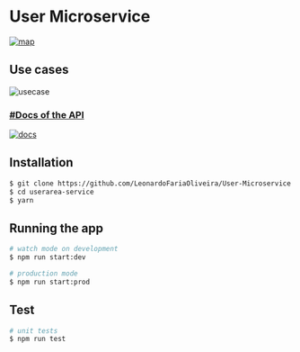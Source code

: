 <h1>User Microservice</h1>
<a href="https://www.figma.com/file/Hs7pOBycpk0OJ1nABTZ91T/UserArea-Microservice?node-id=0%3A1&t=seiUmnnZKw4WIX2q-1" target="blank"><img src='https://user-images.githubusercontent.com/66142358/220161203-118c7bff-3aa3-4ffa-b87f-484f1518d15e.png' alt ='map'/></a>

<h2>Use cases</h2>
<img src='https://user-images.githubusercontent.com/66142358/220161738-f5707338-b902-4665-b3b6-9ca5107d079c.png' alt ='usecase'/>

<h3><a href= 'https://app.swaggerhub.com/apis-docs/LEONARDON00BFARIA/UserMicroService/1.0.0#/' >#Docs of the API</a></h3>
<a href= 'https://app.swaggerhub.com/apis-docs/LEONARDON00BFARIA/UserMicroService/1.0.0#/'>
  <img src = 'https://user-images.githubusercontent.com/66142358/220161963-c7d31417-3604-49fe-b90e-c592ee1900dd.png' alt ='docs'/>
</a>


## Installation

```bash
$ git clone https://github.com/LeonardoFariaOliveira/User-Microservice
$ cd userarea-service
$ yarn
```

## Running the app

```bash
# watch mode on development
$ npm run start:dev

# production mode
$ npm run start:prod
```

## Test

```bash
# unit tests
$ npm run test
```
